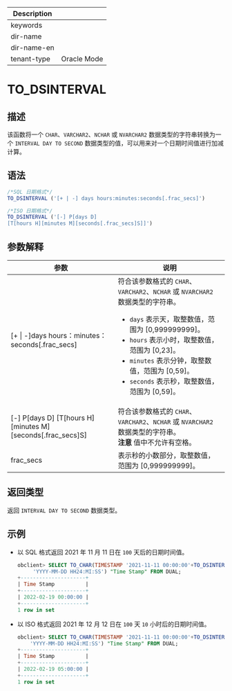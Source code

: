 | Description   |                 |
|---------------|-----------------|
| keywords      |                 |
| dir-name      |                 |
| dir-name-en   |                 |
| tenant-type   | Oracle Mode     |

# TO_DSINTERVAL

## 描述

该函数将一个 `CHAR`、`VARCHAR2`、`NCHAR` 或 `NVARCHAR2` 数据类型的字符串转换为一个 `INTERVAL DAY TO SECOND` 数据类型的值，可以用来对一个日期时间值进行加减计算。

## 语法

```sql
/*SQL 日期格式*/
TO_DSINTERVAL ('[+ | -] days hours:minutes:seconds[.frac_secs]')

/*ISO 日期格式*/
TO_DSINTERVAL ('[-] P[days D]
[T[hours H][minutes M][seconds[.frac_secs]S]]')
```

## 参数解释

|                                   参数                                    |                                                                                                                                                                                            说明                                                                                                                                                                                            |
|-------------------------------------------------------------------------|------------------------------------------------------------------------------------------------------------------------------------------------------------------------------------------------------------------------------------------------------------------------------------------------------------------------------------------------------------------------------------------|
| \[+ \| -\]days hours：minutes：seconds\[.frac_secs\]                      | 符合该参数格式的 `CHAR`、`VARCHAR2`、`NCHAR` 或 `NVARCHAR2` 数据类型的字符串。 <ul><li> `days` 表示天，取整数值，范围为 \[0,999999999\]。   </li><li> `hours` 表示小时，取整数值，范围为 \[0,23\]。   </li><li> `minutes` 表示分钟，取整数值，范围为 \[0,59\]。   </li><li>`seconds` 表示秒，取整数值，范围为 \[0,59\]。 </li></ul>    |
| \[-\] P\[days D\] \[T\[hours H\]\[minutes M\]\[seconds\[.frac_secs\]S\] | 符合该参数格式的 `CHAR`、`VARCHAR2`、`NCHAR` 或 `NVARCHAR2` 数据类型的字符串。<br> **注意**  值中不允许有空格。                                                                                                                                                                                                                                                                             |
| frac_secs                                                               | 表示秒的小数部分，取整数值，范围为 \[0,999999999\]。                                                                                                                                                                                                                                                                                                                                                       |

## 返回类型

返回 `INTERVAL DAY TO SECOND` 数据类型。

## 示例

* 以 SQL 格式返回 2021 年 11 月 11 日在 `100` 天后的日期时间值。

  ```sql
  obclient> SELECT TO_CHAR(TIMESTAMP '2021-11-11 00:00:00'+TO_DSINTERVAL('100 00:00:00'),
       'YYYY-MM-DD HH24:MI:SS') "Time Stamp" FROM DUAL;
  +---------------------+
  | Time Stamp          |
  +---------------------+
  | 2022-02-19 00:00:00 |
  +---------------------+
  1 row in set
  ```

* 以 ISO 格式返回 2021 年 12 月 12 日在 `100` 天 `10` 小时后的日期时间值。

  ```sql
  obclient> SELECT TO_CHAR(TIMESTAMP '2021-11-11 00:00:00'+TO_DSINTERVAL('P100DT5H'),
      'YYYY-MM-DD HH24:MI:SS') "Time Stamp" FROM DUAL;
  +---------------------+
  | Time Stamp          |
  +---------------------+
  | 2022-02-19 05:00:00 |
  +---------------------+
  1 row in set
  ```
